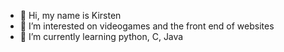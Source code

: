- 👋 Hi, my name is Kirsten
- 👀 I’m interested on videogames and the front end of websites
- 🌱 I’m currently learning python, C, Java

<!---
Kirst08/Kirst08 is a ✨ special ✨ repository because its `README.md` (this file) appears on your GitHub profile.
You can click the Preview link to take a look at your changes.
--->
